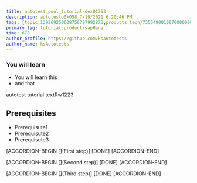 ```yaml
---
title: autotest_pool_tutorial-dez01353
description: autotesto0kO58_7/19/2021 6:20:46 PM
tags: [topic:139269250608756787992873,products:tech/73554900100700000996,tutorial:experience/advanced]
primary_tag: tutorial:product/sapHana
time: 678
author_profile: https://github.com/ksAutotests
author_name: ksAutotests
---
```

### You will learn
- You will learn this
- and that

autotest tutorial textRw1223

## Prerequisites
- Prerequisute1
- Prerequisute2
- Prerequisute3

[ACCORDION-BEGIN [](First step)]
[DONE]
[ACCORDION-END]

[ACCORDION-BEGIN [](Second step)]
[DONE]
[ACCORDION-END]

[ACCORDION-BEGIN [](Third step)]
[DONE]
[ACCORDION-END]

